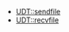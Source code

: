 * [UDT::sendfile](http://udt.sourceforge.net/udt4/doc/sendfile.htm)
* [UDT::recvfile](http://udt.sourceforge.net/udt4/doc/recvfile.htm)

